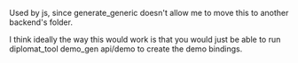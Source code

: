 Used by js, since generate_generic doesn't allow me to move this to another backend's folder.

I think ideally the way this would work is that you would just be able to run diplomat_tool demo_gen api/demo to create the demo bindings.